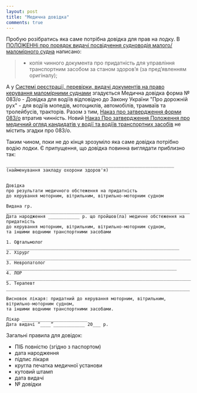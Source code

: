 ```yaml
---
layout: post
title: "Медична довідка"
comments: true
---
```


Пробую розібратись яка саме потрібна довідка для прав на лодку.
В [ПОЛОЖЕННі про порядок видачі посвідчення судноводія малого/маломірного судна](https://zakon.rada.gov.ua/laws/show/z0831-13) написано:
> - копія чинного документа про придатність для управління транспортним засобом за станом здоров’я (за пред’явленням оригіналу);

А у [Системі реєстрації, перевірки, видачі документів на право керування маломірними суднами](https://plc.marad.gov.ua)
згадується Медична довідка форма № 083/о - Довідка для водіїв відповідно до Закону України "Про дорожній рух" - для водіїв мопедів, мотоциклів, автомобілів, трамваїв та тролейбусів, тракторів.
Разом з тим, [Наказ про затвердження форми 083/о](https://zakon.rada.gov.ua/laws/show/z0435-00) втратив чинність.
Новий [Наказ Про затвердження Положення про медичний огляд кандидатів у водії та водіїв транспортних засобів](https://zakon.rada.gov.ua/laws/show/z0308-13) не містить згадки про 083/о.

Таким чином, поки не до кінця зрозуміло яка саме довідка потрібно водію лодки. Є припущення, що довідка повинна виглядати приблизно так:

```
________________________________________________________________
(найменування закладу охорони здоров'я)


Довідка
про результати медичного обстеження на придатність
до керування моторним, вітрильним, вітрильно-моторним судном

Видана гр. ______________________________________________________________________
Дата народження ____________ р. що пройшов(ла) медичне обстеження на придатність
до керування моторним, вітрильним, вітрильно-моторним судном,
та іншими водними транспортними засобами

1. Офтальмолог __________________________________________________________________
2. Хірург ________________________________________________________________________
3. Невропатолог _________________________________________________________________
4. ЛОР _________________________________________________________________________
5. Терапевт ______________________________________________________________________

Висновок лікаря: придатний до керування моторним, вітрильним, вітрильно-моторним судном,
та іншими водними транспортними засобами.

Лікар _________________________
Дата видачі “____”____________ 20___ р.
```

Загальні правила для довідок:
- ПІБ повністю (згідно з паспортом)
- дата народження
- підпис лікаря
- кругла печатка медичної установи
- кутовий штамп
- дата видачі
- № довідки
